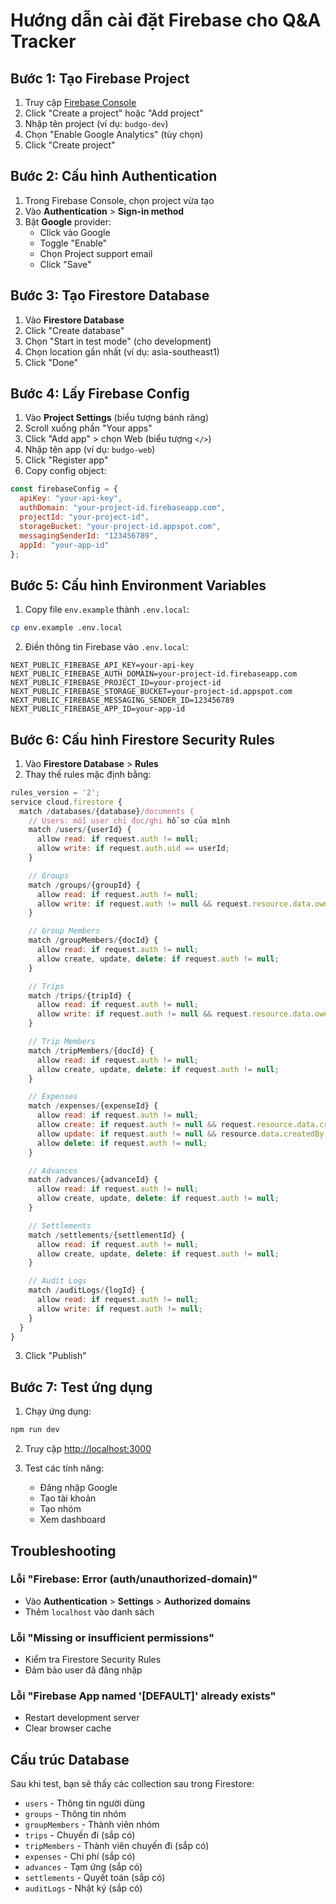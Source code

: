 # Hướng dẫn cài đặt Firebase cho Q&A Tracker

## Bước 1: Tạo Firebase Project

1. Truy cập [Firebase Console](https://console.firebase.google.com/)
2. Click "Create a project" hoặc "Add project"
3. Nhập tên project (ví dụ: `budgo-dev`)
4. Chọn "Enable Google Analytics" (tùy chọn)
5. Click "Create project"

## Bước 2: Cấu hình Authentication

1. Trong Firebase Console, chọn project vừa tạo
2. Vào **Authentication** > **Sign-in method**
3. Bật **Google** provider:
   - Click vào Google
   - Toggle "Enable"
   - Chọn Project support email
   - Click "Save"

## Bước 3: Tạo Firestore Database

1. Vào **Firestore Database**
2. Click "Create database"
3. Chọn "Start in test mode" (cho development)
4. Chọn location gần nhất (ví dụ: asia-southeast1)
5. Click "Done"

## Bước 4: Lấy Firebase Config

1. Vào **Project Settings** (biểu tượng bánh răng)
2. Scroll xuống phần "Your apps"
3. Click "Add app" > chọn Web (biểu tượng `</>`)
4. Nhập tên app (ví dụ: `budgo-web`)
5. Click "Register app"
6. Copy config object:

```javascript
const firebaseConfig = {
  apiKey: "your-api-key",
  authDomain: "your-project-id.firebaseapp.com",
  projectId: "your-project-id",
  storageBucket: "your-project-id.appspot.com",
  messagingSenderId: "123456789",
  appId: "your-app-id"
};
```

## Bước 5: Cấu hình Environment Variables

1. Copy file `env.example` thành `.env.local`:
```bash
cp env.example .env.local
```

2. Điền thông tin Firebase vào `.env.local`:
```env
NEXT_PUBLIC_FIREBASE_API_KEY=your-api-key
NEXT_PUBLIC_FIREBASE_AUTH_DOMAIN=your-project-id.firebaseapp.com
NEXT_PUBLIC_FIREBASE_PROJECT_ID=your-project-id
NEXT_PUBLIC_FIREBASE_STORAGE_BUCKET=your-project-id.appspot.com
NEXT_PUBLIC_FIREBASE_MESSAGING_SENDER_ID=123456789
NEXT_PUBLIC_FIREBASE_APP_ID=your-app-id
```

## Bước 6: Cấu hình Firestore Security Rules

1. Vào **Firestore Database** > **Rules**
2. Thay thế rules mặc định bằng:

```javascript
rules_version = '2';
service cloud.firestore {
  match /databases/{database}/documents {
    // Users: mỗi user chỉ đọc/ghi hồ sơ của mình
    match /users/{userId} {
      allow read: if request.auth != null;
      allow write: if request.auth.uid == userId;
    }

    // Groups
    match /groups/{groupId} {
      allow read: if request.auth != null;
      allow write: if request.auth != null && request.resource.data.ownerId == request.auth.uid;
    }

    // Group Members
    match /groupMembers/{docId} {
      allow read: if request.auth != null;
      allow create, update, delete: if request.auth != null;
    }

    // Trips
    match /trips/{tripId} {
      allow read: if request.auth != null;
      allow write: if request.auth != null && request.resource.data.ownerId == request.auth.uid;
    }

    // Trip Members
    match /tripMembers/{docId} {
      allow read: if request.auth != null;
      allow create, update, delete: if request.auth != null;
    }

    // Expenses
    match /expenses/{expenseId} {
      allow read: if request.auth != null;
      allow create: if request.auth != null && request.resource.data.createdBy == request.auth.uid;
      allow update: if request.auth != null && resource.data.createdBy == request.auth.uid;
      allow delete: if request.auth != null;
    }

    // Advances
    match /advances/{advanceId} {
      allow read: if request.auth != null;
      allow create, update, delete: if request.auth != null;
    }

    // Settlements
    match /settlements/{settlementId} {
      allow read: if request.auth != null;
      allow create, update, delete: if request.auth != null;
    }

    // Audit Logs
    match /auditLogs/{logId} {
      allow read: if request.auth != null;
      allow write: if request.auth != null;
    }
  }
}
```

3. Click "Publish"

## Bước 7: Test ứng dụng

1. Chạy ứng dụng:
```bash
npm run dev
```

2. Truy cập [http://localhost:3000](http://localhost:3000)

3. Test các tính năng:
   - Đăng nhập Google
   - Tạo tài khoản
   - Tạo nhóm
   - Xem dashboard

## Troubleshooting

### Lỗi "Firebase: Error (auth/unauthorized-domain)"
- Vào **Authentication** > **Settings** > **Authorized domains**
- Thêm `localhost` vào danh sách

### Lỗi "Missing or insufficient permissions"
- Kiểm tra Firestore Security Rules
- Đảm bảo user đã đăng nhập

### Lỗi "Firebase App named '[DEFAULT]' already exists"
- Restart development server
- Clear browser cache

## Cấu trúc Database

Sau khi test, bạn sẽ thấy các collection sau trong Firestore:

- `users` - Thông tin người dùng
- `groups` - Thông tin nhóm
- `groupMembers` - Thành viên nhóm
- `trips` - Chuyến đi (sắp có)
- `tripMembers` - Thành viên chuyến đi (sắp có)
- `expenses` - Chi phí (sắp có)
- `advances` - Tạm ứng (sắp có)
- `settlements` - Quyết toán (sắp có)
- `auditLogs` - Nhật ký (sắp có)


